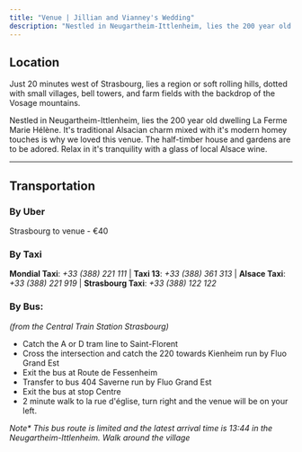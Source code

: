 ```yaml
---
title: "Venue | Jillian and Vianney's Wedding"
description: "Nestled in Neugartheim-Ittlenheim, lies the 200 year old dwelling La Ferme Marie Hélène"
---
```


## Location

Just 20 minutes west of Strasbourg, lies a region or soft rolling hills, dotted with small villages, bell towers, and farm fields with the backdrop of the Vosage mountains.

Nestled in Neugartheim-Ittlenheim, lies the 200 year old dwelling La Ferme Marie Hélène. It's traditional Alsacian charm mixed with it's modern homey touches is why we loved this venue. The half-timber house and gardens are to be adored. Relax in it's tranquility with a glass of local Alsace wine.

---

## Transportation

### By Uber

Strasbourg to venue - €40

### By Taxi

**Mondial Taxi**: _+33 (388) 221 111_ | **Taxi 13**: _+33 (388) 361 313_ | **Alsace Taxi**: _+33 (388) 221 919_ | **Strasbourg Taxi**: _+33 (388) 122 122_

### By Bus:

_(from the Central Train Station Strasbourg)_

- Catch the A or D tram line to Saint-Florent
- Cross the intersection and catch the 220 towards Kienheim run by Fluo Grand Est
- Exit the bus at Route de Fessenheim
- Transfer to bus 404 Saverne run by Fluo Grand Est
- Exit the bus at stop Centre
- 2 minute walk to la rue d'église, turn right and the venue will be on your left.

_Note\* This bus route is limited and the latest arrival time is 13:44 in the Neugartheim-Ittlenheim. Walk around the village_
